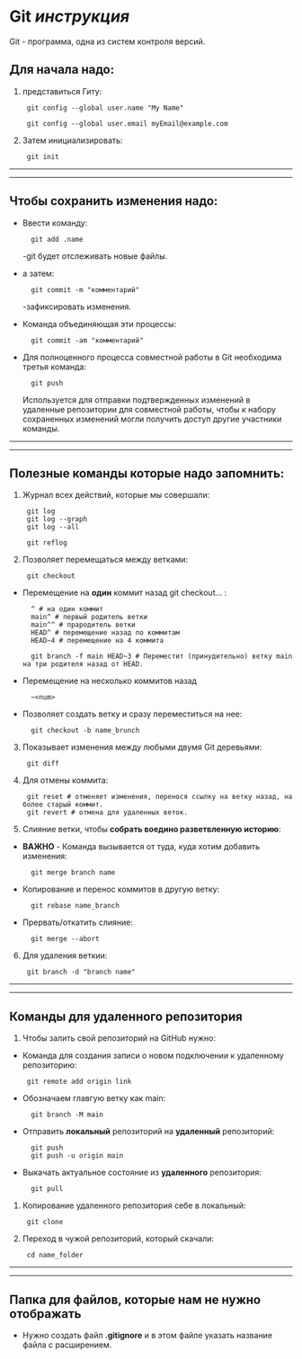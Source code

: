 # Git _инструкция_

Git - программа, одна из систем контроля версий.

## Для начала надо:
1. представиться Гиту: 


        git config --global user.name "My Name"

        git config --global user.email myEmail@example.com

2. Затем инициализировать:

        git init
***
***
## Чтобы сохранить изменения надо:
* Ввести команду: 

        git add .name 
    -git будет отслеживать новые файлы.

* а затем: 

        git commit -m "комментарий"
    -зафиксировать изменения.
* Команда объединяющая эти процессы:

        git commit -am "комментарий"

* Для полноценного процесса совместной работы в Git необходима третья команда: 

        git push

    Используется для отправки подтвержденных изменений 
    в удаленные репозитории для совместной работы, 
    чтобы к набору сохраненных изменений могли получить доступ 
    другие участники команды.

***
***
## Полезные команды которые надо запомнить:

1. Журнал всех действий, которые мы совершали:
        
        git log 
        git log --graph
        git log --all

        git reflog

2. Позволяет перемещаться между ветками: 

        git checkout

* Перемещение на __один__ коммит назад git checkout... :
        
        ^ # на один коммит
        main^ # первый родитель ветки
        main^^ # прародитель ветки
        HEAD^ # перемещение назад по коммитам
        HEAD~4 # перемещение на 4 коммита

        git branch -f main HEAD~3 # Переместит (принудительно) ветку main на три родителя назад от HEAD.

* Перемещение на несколько коммитов назад 

        ~<num>

* Позволяет создать ветку и сразу переместиться на нее:

        git checkout -b name_brunch

3. Показывает изменения между любыми двумя Git деревьями:

        git diff

4. Для отмены коммита:

        git reset # отменяет изменения, перенося ссылку на ветку назад, на более старый коммит.
        git revert # отмена для удаленных веток.

5. Слияние ветки, чтобы **собрать воедино разветвленную историю**:

* **ВАЖНО** - Команда вызывается от туда, куда хотим добавить изменения:

        git merge branch name

* Копирование и перенос коммитов в другую ветку:
        
        git rebase name_branch

* Прервать/откатить слияние:

        git merge --abort

6. Для удаления веткии: 

        git branch -d "branch name"
***
*** 
## Команды для удаленного репозитория

1. Чтобы залить свой репозиторий на GitHub нужно:

* Команда для создания записи о новом подключении к удаленному репозиторию:

       git remote add origin link

* Обозначаем главгую ветку как main:

        git branch -M main

* Отправить __локальный__ репозиторий на __удаленный__ репозиторий:

        git push
        git push -u origin main

* Выкачать актуальное состояние из __удаленного__ репозитория: 

        git pull

1. Копирование удаленного репозитория себе в локальный:

        git clone 

2. Переход в чужой репозиторий, который скачали:

        cd name_folder
***
***
## Папка для файлов, которые нам не нужно  отображать

* Нужно создать файл **.gitignore** и в этом файле указать название файла с расширением.
